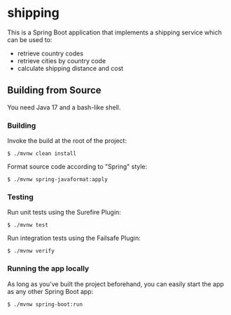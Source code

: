 # shipping

This is a Spring Boot application that implements a shipping service which can be used to:
- retrieve country codes
- retrieve cities by country code
- calculate shipping distance and cost

## Building from Source

You need Java 17 and a bash-like shell.

### Building

Invoke the build at the root of the project:

```
$ ./mvnw clean install
```

Format source code according to "Spring" style:

```
$ ./mvnw spring-javaformat:apply
```

### Testing

Run unit tests using the Surefire Plugin:

```
$ ./mvnw test
```

Run integration tests using the Failsafe Plugin:

```
$ ./mvnw verify
```

### Running the app locally

As long as you've built the project beforehand, you can easily start the app as any other Spring Boot app:

```
$ ./mvnw spring-boot:run
```
